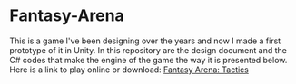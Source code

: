 # Fantasy-Arena
This is a game I've been designing over the years and now I made a first prototype of it in Unity.
In this repository are the design document and the C# codes that make the engine of the game the way it is presented below.
Here is a link to play online or download:
[Fantasy Arena: Tactics](https://lrgui.itch.io/fantasy-arena-tactics)

